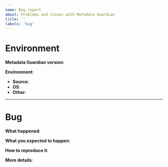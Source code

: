 ```yaml
---
name: Bug report
about: Problems and issues with Metadata Guardian
title: ''
labels: 'bug'
---
```

# Environment

**Metadata Guardian version**:


**Environment**:
- **Source**:
- **OS**:
- **Other**:

***
# Bug

**What happened**:

**What you expected to happen**:

**How to reproduce it**:

**More details**: